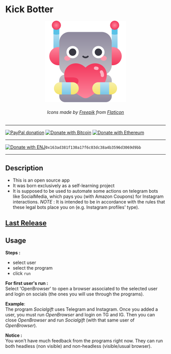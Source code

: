 # Kick Botter

<center>

![Kick Botter Logo](assets/feelings.png)
###### Icons made by [Freepik](https://www.freepik.com) from [Flaticon](www.flaticon.com) 

</center>

----

[![PayPal donation](https://img.shields.io/badge/PayPal-Donate-brightgreen)](https://www.paypal.com/paypalme/enricodigrazia)
[![Donate with Bitcoin](https://en.cryptobadges.io/badge/micro/1PszLCxv2K7saZR3TdggnMzsiEMfbe1LTg)](https://en.cryptobadges.io/donate/1PszLCxv2K7saZR3TdggnMzsiEMfbe1LTg)
[![Donate with Ethereum](https://en.cryptobadges.io/badge/micro/0x163ad381f130a17f6c03dc38a4b3596d3069d9bb)](https://en.cryptobadges.io/donate/0x163ad381f130a17f6c03dc38a4b3596d3069d9bb)

----

[![Donate with ENJ](https://img.shields.io/badge/Donate-Engin\_Coin-purple)](https://github.com/enrico-dgr/Kick-Botter)```0x163ad381f130a17f6c03dc38a4b3596d3069d9bb```

----

## Description

- This is an open source app
- It was born exclusively as a self-learning project
- It is supposed to be used to automate some actions on telegram bots like SocialMedia, which pays you (with Amazon Coupons) for Instagram interactions. *NOTE* : It is intended to be in accordance with the rules that these legal bots place you on (e.g. Instagram profiles' type).

## [Last Release](https://github.com/enrico-dgr/Kick-Botter/releases/latest)

## Usage

**Steps :**

- select user
- select the program
- click `run`

**For first user's run :**  
Select 'OpenBrowser' to open a browser associated to the selected user and login on socials (the ones you will use through the programs).

**Example**:  
The program *Socialgift* uses Telegram and Instagram. Once you added a user, you must run *OpenBrowser* and login on TG and IG. Then you can close *OpenBrowser* and run *Socialgift* (with that same user of *OpenBrowser*).

**Notice :**  
You won't have much feedback from the programs right now.
They can run both headless (non visible) and non-headless (visible/usual browser).

